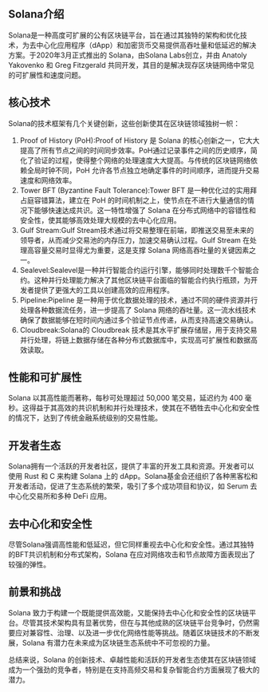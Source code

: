## Solana介绍

Solana是一种高度可扩展的公有区块链平台，旨在通过其独特的架构和优化技术，为去中心化应用程序（dApp）和加密货币交易提供高吞吐量和低延迟的解决方案。于2020年3月正式推出的 Solana，由Solana Labs创立，并由 Anatoly Yakovenko 和 Greg Fitzgerald 共同开发，其目的是解决现存区块链网络中常见的可扩展性和速度问题。

## 核心技术

Solana的技术框架有几个关键创新，这些创新使其在区块链领域独树一帜：

1. Proof of History (PoH):Proof of History 是 Solana 的核心创新之一，它大大提高了所有节点之间的时间同步效率。PoH通过记录事件之间的历史顺序，简化了验证的过程，使得整个网络的处理速度大大提高。与传统的区块链网络依赖全局时钟不同，PoH 允许各节点独立地确定事件的时间顺序，进而提升交易速度和网络效率。
2. Tower BFT (Byzantine Fault Tolerance):Tower BFT 是一种优化过的实用拜占庭容错算法，建立在 PoH 的时间机制之上，使节点在不进行大量通信的情况下能够快速达成共识。这一特性增强了 Solana 在分布式网络中的容错性和安全性，使其能够高效处理大规模的去中心化应用。
3. Gulf Stream:Gulf Stream技术通过将交易整理在前端，即推送交易至未来的领导者，从而减少交易池的内存压力，加速交易确认过程。Gulf Stream 在处理高容量交易时显得尤为重要，这是支撑 Solana 网络高吞吐量的关键因素之一。
4. Sealevel:Sealevel是一种并行智能合约运行引擎，能够同时处理数千个智能合约。这种并行处理能力解决了其他区块链平台面临的智能合约执行瓶颈，为开发者提供了更强大的工具以创建高效的应用程序。
5. Pipeline:Pipeline 是一种用于优化数据处理的技术，通过不同的硬件资源并行处理各种数据流任务，进一步提高了 Solana 网络的吞吐量。这一流水线技术确保了数据能够在短时间内通过多个验证节点传递，从而支持高速交易确认。
6. Cloudbreak:Solana的 Cloudbreak 技术是其水平扩展存储层，用于支持交易并行处理，将链上数据存储在各种分布式数据库中，实现高可扩展性和数据高效读取。

## 性能和可扩展性

Solana 以其高性能而著称，每秒可处理超过 50,000 笔交易，延迟约为 400 毫秒。这得益于其高效的共识机制和并行处理技术，使其在不牺牲去中心化和安全性的情况下，达到了传统金融系统级别的交易性能。

## 开发者生态

Solana拥有一个活跃的开发者社区，提供了丰富的开发工具和资源。开发者可以使用 Rust 和 C 来构建 Solana 上的 dApp。Solana基金会还组织了各种黑客松和开发者活动，促进了生态系统的繁荣，吸引了多个成功项目和协议，如 Serum 去中心化交易所和多种 DeFi 应用。

## 去中心化和安全性

尽管Solana强调高性能和低延迟，但它同样重视去中心化和安全性。通过其独特的BFT共识机制和分布式架构，Solana 在应对网络攻击和节点故障方面表现出了较强的弹性。

## 前景和挑战

Solana 致力于构建一个既能提供高效能，又能保持去中心化和安全性的区块链平台。尽管其技术架构具有显著优势，但在与其他成熟的区块链平台竞争时，仍然需要应对兼容性、治理、以及进一步优化网络性能等挑战。随着区块链技术的不断发展，Solana 有潜力在未来成为区块链生态系统中不可忽视的力量。

总结来说，Solana 的创新技术、卓越性能和活跃的开发者生态使其在区块链领域成为一个强劲的竞争者，特别是在支持高频交易和复杂智能合约方面展现了极大的潜力。
